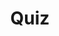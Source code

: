 ---
title: "Quiz"
passing_percentage: 70
layout: "test"
type: "test"
questions:
  - id: "q1"
    text: "What specification does Linkerd follow for traffic splitting configuration?"
    type: "single-answer"
    marks: 2
    options:
      - id: "a"
        text: "Kubernetes Ingress spec"
      - id: "b"
        text: "Service Mesh Interface (SMI) spec"
        is_correct: true
      - id: "c"
        text: "Linkerd custom spec"
  - id: "q2"
    text: "What are the core primitives used in Linkerd's traffic splitting approach? (Select all that apply)"
    type: "multi-answer"
    marks: 2
    options:
      - id: "a"
        text: "Kubernetes Services"
        is_correct: true
      - id: "b"
        text: "TrafficSplit CRD"
        is_correct: true
      - id: "c"
        text: "Service weights for distribution"
        is_correct: true
  - id: "q3"
    text: "What field specifies the weight distribution in a TrafficSplit resource?" 
    type: "short_answer" 
    marks: 2
    correct_answer: "weight" 
---